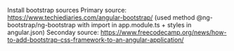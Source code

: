 Install bootstrap sources
Primary source: 
https://www.techiediaries.com/angular-bootstrap/ (used method @ng-bootstrap/ng-bootstrap with import in app.module.ts + styles in angular.json)
Seconday source:
https://www.freecodecamp.org/news/how-to-add-bootstrap-css-framework-to-an-angular-application/